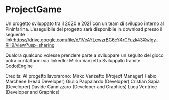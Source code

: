 # ProjectGame
Un progetto sviluppato tra il 2020 e 2021 con un team di sviluppo interno al Pininfarina.
L'eseguibile del progetto sarà disponibile in download presso il seguente link:https://drive.google.com/file/d/1VeAYLcwzrBG6cY4rCFuzk43Xwlgy-RH9/view?usp=sharing

Qualora qualcuno volesse prendere parte a sviluppare un seguito del gioco potrà contattarmi via linkedIn: Mirko Vanzetto
Sviluppato tramite GodotEngine

Credits:
Al progetto lavorarono:
Mirko Vanzetto (Project Manager)
Fabio Marchese (Head Developer)
Giulio Pappalardo (Developer)
Cristian Sapia (Developer)
Davide Cannizzaro (Developer and Graphics)
Luca Ventrice (Developer and Graphics)
